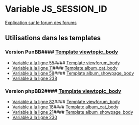 # Variable JS_SESSION_ID
[Explication sur le forum des forums](http://forum.forumactif.com/t294113-listing-des-variables#JS_SESSION_ID)
## Utilisations dans les templates
### Version PunBB#### [Template viewtopic_body](punbb/viewtopic_body.md)
* [Variable à la ligne 55](../punbb/viewtopic_body.tpl#L55)#### [Template viewforum_body](punbb/viewforum_body.md)
* [Variable à la ligne 11](../punbb/viewforum_body.tpl#L11)#### [Template album_cat_body](punbb/album_cat_body.md)
* [Variable à la ligne 58](../punbb/album_cat_body.tpl#L58)#### [Template album_showpage_body](punbb/album_showpage_body.md)
* [Variable à la ligne 238](../punbb/album_showpage_body.tpl#L238)
### Version phpBB2#### [Template viewtopic_body](subsilver/viewtopic_body.md)
* [Variable à la ligne 82](../subsilver/viewtopic_body.tpl#L82)#### [Template viewforum_body](subsilver/viewforum_body.md)
* [Variable à la ligne 18](../subsilver/viewforum_body.tpl#L18)#### [Template album_cat_body](subsilver/album_cat_body.md)
* [Variable à la ligne 21](../subsilver/album_cat_body.tpl#L21)#### [Template album_showpage_body](subsilver/album_showpage_body.md)
* [Variable à la ligne 230](../subsilver/album_showpage_body.tpl#L230)
